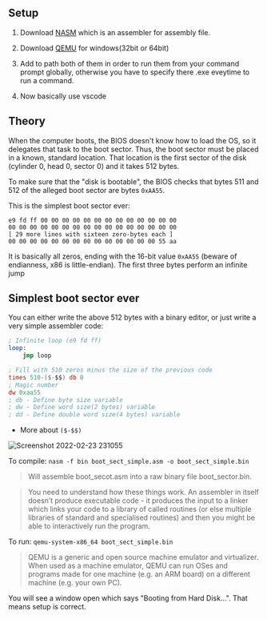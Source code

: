 Setup
-----

1. Download [NASM](https://www.nasm.us/pub/nasm/releasebuilds/2.15.05/win64/) which is an assembler for assembly file.

2. Download [QEMU](https://qemu.weilnetz.de/w64/2021/) for windows(32bit or 64bit)

3. Add to path both of them in order to run them from your command prompt globally, otherwise you have to specify there .exe eveytime to run a command.

4. Now basically use vscode

Theory
------

When the computer boots, the BIOS doesn't know how to load the OS, so it
delegates that task to the boot sector. Thus, the boot sector must be
placed in a known, standard location. That location is the first sector
of the disk (cylinder 0, head 0, sector 0) and it takes 512 bytes.

To make sure that the "disk is bootable", the BIOS checks that bytes
511 and 512 of the alleged boot sector are bytes `0xAA55`.

This is the simplest boot sector ever:

```
e9 fd ff 00 00 00 00 00 00 00 00 00 00 00 00 00
00 00 00 00 00 00 00 00 00 00 00 00 00 00 00 00
[ 29 more lines with sixteen zero-bytes each ]
00 00 00 00 00 00 00 00 00 00 00 00 00 00 55 aa
```

It is basically all zeros, ending with the 16-bit value
`0xAA55` (beware of endianness, x86 is little-endian). 
The first three bytes perform an infinite jump

Simplest boot sector ever
-------------------------

You can either write the above 512 bytes
with a binary editor, or just write a very
simple assembler code:

```nasm
; Infinite loop (e9 fd ff)
loop:
    jmp loop 

; Fill with 510 zeros minus the size of the previous code
times 510-($-$$) db 0
; Magic number
dw 0xaa55 
; db - Define byte size variable
; dw - Define word size(2 bytes) variable
; dd - Define double word size(4 bytes) variable
```
- More about `($-$$)`

![Screenshot 2022-02-23 231055](https://user-images.githubusercontent.com/95216160/155675807-87fa0dcb-6725-4af7-9f37-7b251f1ff12b.jpg)

To compile:
`nasm -f bin boot_sect_simple.asm -o boot_sect_simple.bin`

> Will assemble boot_secot.asm into a raw binary file boot_sector.bin.

> You need to understand how these things work. An assembler in itself doesn’t produce executable code - it produces the input to a linker which links your code to a library of called routines (or else multiple libraries of standard and specialised routines) and then you might be able to interactively run the program.

To run:
`qemu-system-x86_64 boot_sect_simple.bin`

> QEMU is a generic and open source machine emulator and virtualizer. When used as a machine emulator, QEMU can run OSes and programs made for one machine (e.g. an ARM board) on a different machine (e.g. your own PC). 

You will see a window open which says "Booting from Hard Disk...". That means setup is correct.
